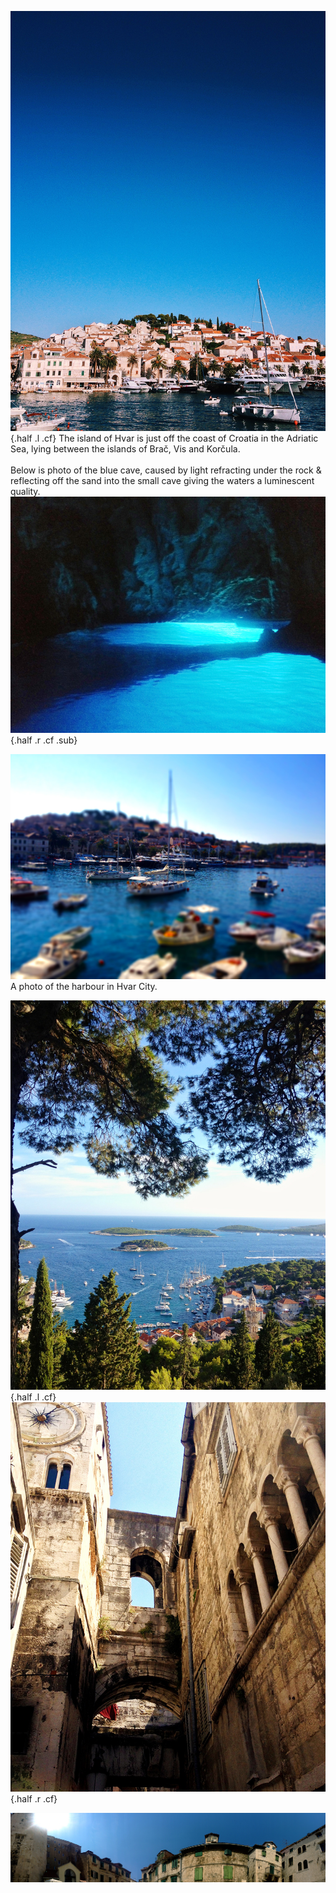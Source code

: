![Town](/assets/images/hvar-town.jpg){.half .l .cf}
The island of Hvar is just off the coast of Croatia in the Adriatic Sea, lying between the islands of Bra&#269;, Vis and Kor&#269;ula. <br><br>Below is photo of the blue cave, caused by light refracting under the rock &amp; reflecting off the sand into the small cave giving the waters a luminescent quality.
![Blue Cave](/assets/images/hvar-blue-cave.jpg){.half .r .cf .sub}

![Mini Town](/assets/images/hvar-mini-town.jpg)
A photo of the harbour in Hvar City.

![View](/assets/images/hvar-view.jpg){.half .l .cf}
![Arch](/assets/images/hvar-arch.jpg){.half .r .cf}

![Pano](/assets/images/hvar-pano.jpg)
